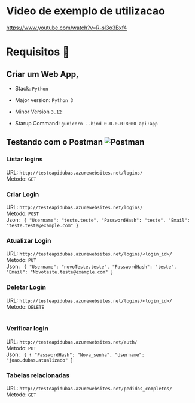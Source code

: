 # Video de exemplo de utilizacao
https://www.youtube.com/watch?v=R-sl3o3Bxf4
# Requisitos 📜
## Criar um Web App,
- Stack: ``Python``
- Major version: ``Python 3``
- Minor Version ``3.12``

- Starup Command:
``gunicorn --bind 0.0.0.0:8000 api:app``

## Testando com o Postman ![Postman](https://img.shields.io/badge/-Postman-FF6C37?style=flat&logo=postman&logoColor=white)

### Listar logins </br>
  URL: ``http://testeapidubas.azurewebsites.net/logins/`` </br>
  Metodo: ``GET``

### Criar Login </br>
URL: ``http://testeapidubas.azurewebsites.net/logins/`` </br>
Metodo: ``POST``</br>
Json: ``` {
    "Username": "teste.teste",
    "PasswordHash": "teste",
    "Email": "teste.teste@example.com"
      }```



### Atualizar Login </br>
URL: ``http://testeapidubas.azurewebsites.net/logins/<login_id>/`` </br>
Metodo: ``PUT``</br>
Json: ``` {
    "Username": "novoTeste.teste",
    "PasswordHash": "teste",
    "Email": "Novoteste.teste@example.com"
      }```
      </br>


### Deletar Login </br>
URL: ``http://testeapidubas.azurewebsites.net/logins/<login_id>/`` </br>
Metodo: ``DELETE``</br>
      </br>


### Verificar login </br>
URL: ``http://testeapidubas.azurewebsites.net/auth/`` </br>
Metodo: ``PUT``</br>
Json: ``` {
  {
        "PasswordHash": "Nova_senha",
        "Username": "joao.dubas.atualizado"
}```
      </br>


### Tabelas relacionadas </br>
  URL: ``http://testeapidubas.azurewebsites.net/pedidos_completos/`` </br>
  Metodo: ``GET``

      
